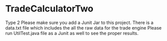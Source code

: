 # TradeCalculatorTwo
Type 2
Please make sure you add a Junit Jar to this project.
There is a data.txt file which includes the all the raw data for the trade engine
Please run UtilTest.java file as a Junit as well to see the proper results.

